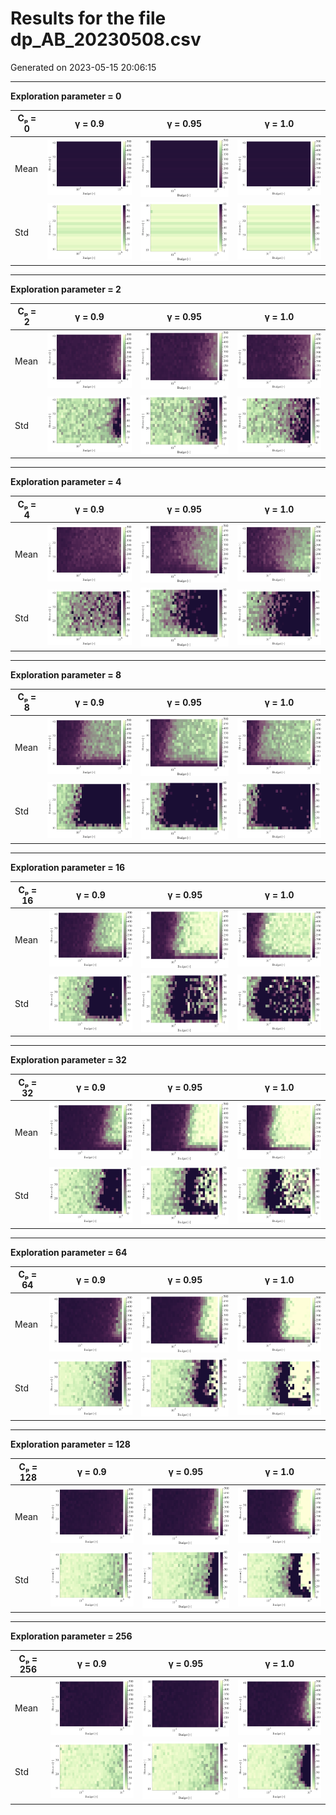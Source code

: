 # Results for the file dp_AB_20230508.csv 

Generated on 2023-05-15 20:06:15

---

**Exploration parameter = 0**

| Cₚ = 0 | γ = 0.9 | γ = 0.95 | γ = 1.0 | 
| --- | --- | --- | --- | 
| Mean | ![](fig/dp_AB/mean_g_0.9_cp_0.png) | ![](fig/dp_AB/mean_g_0.95_cp_0.png) | ![](fig/dp_AB/mean_g_1.0_cp_0.png) | 
| Std | ![](fig/dp_AB/std_g_0.9_cp_0.png) | ![](fig/dp_AB/std_g_0.95_cp_0.png) | ![](fig/dp_AB/std_g_1.0_cp_0.png) | 

---

**Exploration parameter = 2**

| Cₚ = 2 | γ = 0.9 | γ = 0.95 | γ = 1.0 | 
| --- | --- | --- | --- | 
| Mean | ![](fig/dp_AB/mean_g_0.9_cp_2.png) | ![](fig/dp_AB/mean_g_0.95_cp_2.png) | ![](fig/dp_AB/mean_g_1.0_cp_2.png) | 
| Std | ![](fig/dp_AB/std_g_0.9_cp_2.png) | ![](fig/dp_AB/std_g_0.95_cp_2.png) | ![](fig/dp_AB/std_g_1.0_cp_2.png) | 

---

**Exploration parameter = 4**

| Cₚ = 4 | γ = 0.9 | γ = 0.95 | γ = 1.0 | 
| --- | --- | --- | --- | 
| Mean | ![](fig/dp_AB/mean_g_0.9_cp_4.png) | ![](fig/dp_AB/mean_g_0.95_cp_4.png) | ![](fig/dp_AB/mean_g_1.0_cp_4.png) | 
| Std | ![](fig/dp_AB/std_g_0.9_cp_4.png) | ![](fig/dp_AB/std_g_0.95_cp_4.png) | ![](fig/dp_AB/std_g_1.0_cp_4.png) | 

---

**Exploration parameter = 8**

| Cₚ = 8 | γ = 0.9 | γ = 0.95 | γ = 1.0 | 
| --- | --- | --- | --- | 
| Mean | ![](fig/dp_AB/mean_g_0.9_cp_8.png) | ![](fig/dp_AB/mean_g_0.95_cp_8.png) | ![](fig/dp_AB/mean_g_1.0_cp_8.png) | 
| Std | ![](fig/dp_AB/std_g_0.9_cp_8.png) | ![](fig/dp_AB/std_g_0.95_cp_8.png) | ![](fig/dp_AB/std_g_1.0_cp_8.png) | 

---

**Exploration parameter = 16**

| Cₚ = 16 | γ = 0.9 | γ = 0.95 | γ = 1.0 | 
| --- | --- | --- | --- | 
| Mean | ![](fig/dp_AB/mean_g_0.9_cp_16.png) | ![](fig/dp_AB/mean_g_0.95_cp_16.png) | ![](fig/dp_AB/mean_g_1.0_cp_16.png) | 
| Std | ![](fig/dp_AB/std_g_0.9_cp_16.png) | ![](fig/dp_AB/std_g_0.95_cp_16.png) | ![](fig/dp_AB/std_g_1.0_cp_16.png) | 

---

**Exploration parameter = 32**

| Cₚ = 32 | γ = 0.9 | γ = 0.95 | γ = 1.0 | 
| --- | --- | --- | --- | 
| Mean | ![](fig/dp_AB/mean_g_0.9_cp_32.png) | ![](fig/dp_AB/mean_g_0.95_cp_32.png) | ![](fig/dp_AB/mean_g_1.0_cp_32.png) | 
| Std | ![](fig/dp_AB/std_g_0.9_cp_32.png) | ![](fig/dp_AB/std_g_0.95_cp_32.png) | ![](fig/dp_AB/std_g_1.0_cp_32.png) | 

---

**Exploration parameter = 64**

| Cₚ = 64 | γ = 0.9 | γ = 0.95 | γ = 1.0 | 
| --- | --- | --- | --- | 
| Mean | ![](fig/dp_AB/mean_g_0.9_cp_64.png) | ![](fig/dp_AB/mean_g_0.95_cp_64.png) | ![](fig/dp_AB/mean_g_1.0_cp_64.png) | 
| Std | ![](fig/dp_AB/std_g_0.9_cp_64.png) | ![](fig/dp_AB/std_g_0.95_cp_64.png) | ![](fig/dp_AB/std_g_1.0_cp_64.png) | 

---

**Exploration parameter = 128**

| Cₚ = 128 | γ = 0.9 | γ = 0.95 | γ = 1.0 | 
| --- | --- | --- | --- | 
| Mean | ![](fig/dp_AB/mean_g_0.9_cp_128.png) | ![](fig/dp_AB/mean_g_0.95_cp_128.png) | ![](fig/dp_AB/mean_g_1.0_cp_128.png) | 
| Std | ![](fig/dp_AB/std_g_0.9_cp_128.png) | ![](fig/dp_AB/std_g_0.95_cp_128.png) | ![](fig/dp_AB/std_g_1.0_cp_128.png) | 

---

**Exploration parameter = 256**

| Cₚ = 256 | γ = 0.9 | γ = 0.95 | γ = 1.0 | 
| --- | --- | --- | --- | 
| Mean | ![](fig/dp_AB/mean_g_0.9_cp_256.png) | ![](fig/dp_AB/mean_g_0.95_cp_256.png) | ![](fig/dp_AB/mean_g_1.0_cp_256.png) | 
| Std | ![](fig/dp_AB/std_g_0.9_cp_256.png) | ![](fig/dp_AB/std_g_0.95_cp_256.png) | ![](fig/dp_AB/std_g_1.0_cp_256.png) | 

